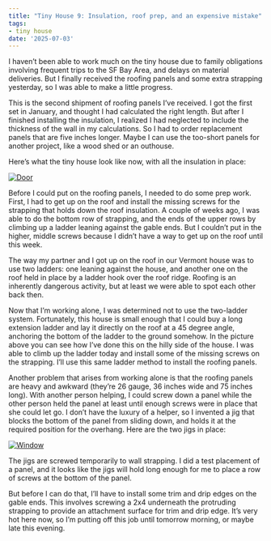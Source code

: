 ```yaml
---
title: "Tiny House 9: Insulation, roof prep, and an expensive mistake"
tags:
- tiny house
date: '2025-07-03'
---
```


I haven’t been able to work much on the tiny house due to family
obligations involving frequent trips to the SF Bay Area, and delays on
material deliveries. But I finally received the roofing panels and
some extra strapping yesterday, so I was able to make a little
progress.

<!--more-->

This is the second shipment of roofing panels I’ve received. I got the
first set in January, and thought I had calculated the right length.
But after I finished installing the insulation, I realized I had
neglected to include the thickness of the wall in my calculations. So
I had to order replacement panels that are five inches longer. Maybe I
can use the too-short panels for another project, like a wood shed or
an outhouse.

Here’s what the tiny house look like now, with all the insulation in place:

[![Door](/gallery/tiny-house/IMG_20250702_160049_268_hu_5550eb79d844ecff.jpg)](/gallery/tiny-house/IMG_20250702_160049_268.jpg)

Before I could put on the roofing panels, I needed to do some prep
work. First, I had to get up on the roof and install the missing
screws for the strapping that holds down the roof insulation. A couple
of weeks ago, I was able to do the bottom row of strapping, and the
ends of the upper rows by climbing up a ladder leaning against the
gable ends. But I couldn’t put in the higher, middle screws because I
didn’t have a way to get up on the roof until this week.

The way my partner and I got up on the roof in our Vermont house was
to use two ladders: one leaning against the house, and another one on
the roof held in place by a ladder hook over the roof ridge. Roofing
is an inherently dangerous activity, but at least we were able to spot
each other back then.

Now that I’m working alone, I was determined not to use the two-ladder
system. Fortunately, this house is small enough that I could buy a
long extension ladder and lay it directly on the roof at a 45 degree
angle, anchoring the bottom of the ladder to the ground somehow. In
the picture above you can see how I’ve done this on the hilly side of
the house. I was able to climb up the ladder today and install some of
the missing screws on the strapping. I’ll use this same ladder method
to install the roofing panels.

Another problem that arises from working alone is that the roofing
panels are heavy and awkward (they’re 26 gauge, 36 inches wide and 75
inches long). With another person helping, I could screw down a panel
while the other person held the panel at least until enough screws
were in place that she could let go. I don’t have the luxury of a
helper, so I invented a jig that blocks the bottom of the panel from
sliding down, and holds it at the required position for the overhang.
Here are the two jigs in place:

[![Window](/gallery/tiny-house/IMG_20250702_160258_682_hu_c7140b0663a4b665.jpg)](/gallery/tiny-house/IMG_20250702_160258_682.jpg)

The jigs are screwed temporarily to wall strapping. I did a test
placement of a panel, and it looks like the jigs will hold long enough
for me to place a row of screws at the bottom of the panel.

But before I can do that, I’ll have to install some trim and drip
edges on the gable ends. This involves screwing a 2x4 underneath the
protruding strapping to provide an attachment surface for trim and
drip edge. It’s very hot here now, so I’m putting off this job until
tomorrow morning, or maybe late this evening.
